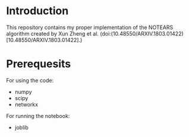 # Introduction
This repository contains my proper implementation of the NOTEARS algorithm created by Xun Zheng et al. (doi:(10.48550/ARXIV.1803.01422)[10.48550/ARXIV.1803.01422].)

# Prerequesits
For using the code:
- numpy
- scipy
- networkx
  
For running the notebook:
- joblib

